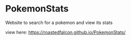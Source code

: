# PokemonStats

Website to search for a pokemon and view its stats

view here: https://roastedfalcon.github.io/PokemonStats/
